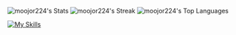 ![moojor224's Stats](https://github-readme-stats.vercel.app/api?username=moojor224&theme=vue-dark&show_icons=true&hide_border=true&count_private=true)
![moojor224's Streak](https://github-readme-streak-stats.herokuapp.com/?user=moojor224&theme=vue-dark&hide_border=true)
![moojor224's Top Languages](https://github-readme-stats.vercel.app/api/top-langs/?username=moojor224&theme=vue-dark&show_icons=true&hide_border=true&layout=compact)


[![My Skills](https://skillicons.dev/icons?i=js,html,css,arduino,cpp,deno,eclipse,electron,git,java,linux,lua,md,mysql,nextjs,nodejs,npm,obsidian,pnpm,py,raspberrypi,react,regex,sublime,tauri,threejs,ts,ubuntu,vite,vscode,vscodium,webpack,windows)](https://skillicons.dev)
